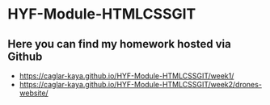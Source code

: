 # HYF-Module-HTMLCSSGIT

## Here you can find my homework hosted via Github

* https://caglar-kaya.github.io/HYF-Module-HTMLCSSGIT/week1/
* https://caglar-kaya.github.io/HYF-Module-HTMLCSSGIT/week2/drones-website/

